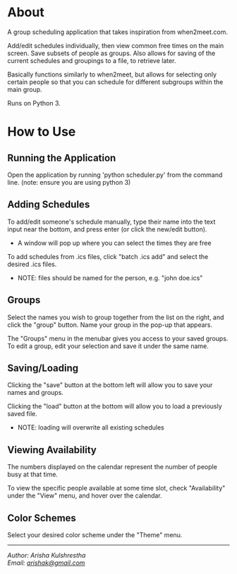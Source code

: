 # About
A group scheduling application that takes inspiration from when2meet.com.

Add/edit schedules individually, then view common free times on the main screen. Save subsets of people as groups. Also allows for saving of the current schedules and groupings to a file, to retrieve later.

Basically functions similarly to when2meet, but allows for selecting only certain people so that you can schedule for different subgroups within the main group.

Runs on Python 3.

# How to Use
## Running the Application
Open the application by running 'python scheduler.py' from the command line. (note: ensure you are using python 3)

## Adding Schedules
To add/edit someone's schedule manually, type their name into the text input near the bottom, and press enter (or click the new/edit button).

  * A window will pop up where you can select the times they are free

To add schedules from .ics files, click "batch .ics add" and select the desired .ics files.

  * NOTE: files should be named for the person, e.g. "john doe.ics"

## Groups
Select the names you wish to group together from the list on the right, and click the "group" button. Name your group in the pop-up that appears. 

The "Groups" menu in the menubar gives you access to your saved groups.
To edit a group, edit your selection and save it under the same name.

## Saving/Loading
Clicking the "save" button at the bottom left will allow you to save your names and groups.

Clicking the "load" button at the bottom will allow you to load a previously saved file.

  * NOTE: loading will overwrite all existing schedules

## Viewing Availability
The numbers displayed on the calendar represent the number of people busy at that time.

To view the specific people available at some time slot, check "Availability" under the "View" menu, and hover over the calendar.

## Color Schemes
Select your desired color scheme under the "Theme" menu.

---

*Author: Arisha Kulshrestha  
Email: arishak@gmail.com*
